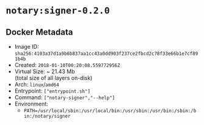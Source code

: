 # `notary:signer-0.2.0`

## Docker Metadata

- Image ID: `sha256:4103a37d1a9b6b837aa1cc43a0dd903f237ce2fbcd2c78f33e66b1e7cf891b4b`
- Created: `2018-01-10T00:20:08.559772956Z`
- Virtual Size: ~ 21.43 Mb  
  (total size of all layers on-disk)
- Arch: `linux`/`amd64`
- Entrypoint: `["entrypoint.sh"]`
- Command: `["notary-signer","--help"]`
- Environment:
  - `PATH=/usr/local/sbin:/usr/local/bin:/usr/sbin:/usr/bin:/sbin:/bin:/notary/signer`
